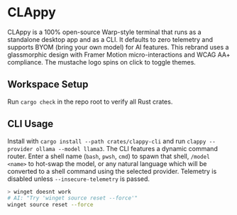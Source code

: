 # CLAppy

CLAppy is a 100% open-source Warp-style terminal that runs as a standalone desktop app and as a CLI. It defaults to zero telemetry and supports BYOM (bring your own model) for AI features.
This rebrand uses a glassmorphic design with Framer Motion micro-interactions and WCAG AA+ compliance. The mustache logo spins on click to toggle themes.

## Workspace Setup
Run `cargo check` in the repo root to verify all Rust crates.

## CLI Usage
Install with `cargo install --path crates/clappy-cli` and run `clappy --provider ollama --model llama3`.
The CLI features a dynamic command router. Enter a shell name (`bash`, `pwsh`, `cmd`) to spawn that shell, `/model <name>` to hot-swap the model, or any natural language which will be converted to a shell command using the selected provider. Telemetry is disabled unless `--insecure-telemetry` is passed.

```bash
> winget doesnt work
# AI: "Try 'winget source reset --force'"
winget source reset --force
```
